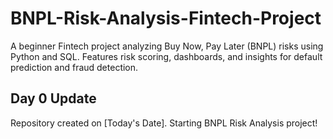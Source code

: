 # BNPL-Risk-Analysis-Fintech-Project
A beginner Fintech project analyzing Buy Now, Pay Later (BNPL) risks using Python and SQL. Features risk scoring, dashboards, and insights for default prediction and fraud detection.
## Day 0 Update
Repository created on [Today's Date]. Starting BNPL Risk Analysis project!
